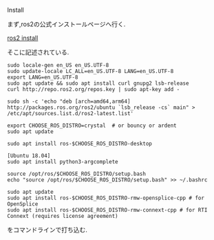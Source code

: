 Install

まず,ros2の公式インストールページへ行く.

[ros2 install](https://index.ros.org/doc/ros2/Installation/Linux-Install-Debians/)

そこに記述されている.

```
sudo locale-gen en_US en_US.UTF-8
sudo update-locale LC_ALL=en_US.UTF-8 LANG=en_US.UTF-8
export LANG=en_US.UTF-8
sudo apt update && sudo apt install curl gnupg2 lsb-release
curl http://repo.ros2.org/repos.key | sudo apt-key add -

sudo sh -c 'echo "deb [arch=amd64,arm64] http://packages.ros.org/ros2/ubuntu `lsb_release -cs` main" > /etc/apt/sources.list.d/ros2-latest.list'

export CHOOSE_ROS_DISTRO=crystal  # or bouncy or ardent
sudo apt update

sudo apt install ros-$CHOOSE_ROS_DISTRO-desktop

[Ubuntu 18.04]
sudo apt install python3-argcomplete

source /opt/ros/$CHOOSE_ROS_DISTRO/setup.bash
echo "source /opt/ros/$CHOOSE_ROS_DISTRO/setup.bash" >> ~/.bashrc

sudo apt update
sudo apt install ros-$CHOOSE_ROS_DISTRO-rmw-opensplice-cpp # for OpenSplice
sudo apt install ros-$CHOOSE_ROS_DISTRO-rmw-connext-cpp # for RTI Connext (requires license agreement)
```

をコマンドラインで打ち込む.

